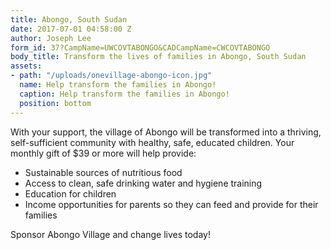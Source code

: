 ```yaml
---
title: Abongo, South Sudan
date: 2017-07-01 04:58:00 Z
author: Joseph Lee
form_id: 37?CampName=UWCOVTABONGO&CADCampName=CWCOVTABONGO
body_title: Transform the lives of families in Abongo, South Sudan
assets:
- path: "/uploads/onevillage-abongo-icon.jpg"
  name: Help transform the families in Abongo!
  caption: Help transform the families in Abongo!
  position: bottom
---
```


With your support, the village of Abongo will be transformed into a thriving, self-sufficient community with healthy, safe, educated children. Your monthly gift of $39 or more will help provide:

* Sustainable sources of nutritious food
* Access to clean, safe drinking water and hygiene training
* Education for children
* Income opportunities for parents so they can feed and provide for their families

Sponsor Abongo Village and change lives today!
